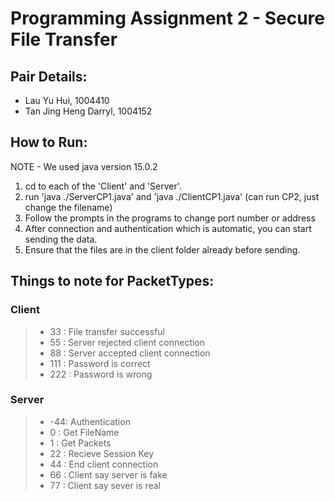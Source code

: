 # Programming Assignment 2 - Secure File Transfer
## Pair Details:
- Lau Yu Hui, 1004410
- Tan Jing Heng Darryl, 1004152
## How to Run:
NOTE - We used java version 15.0.2  
1. cd to each of the 'Client' and 'Server'.
2. run 'java ./ServerCP1.java' and 'java ./ClientCP1.java' (can run CP2, just change the filename)
3. Follow the prompts in the programs to change port number or address
4. After connection and authentication which is automatic, you can start sending the data.
5. Ensure that the files are in the client folder already before sending.
## Things to note for PacketTypes:
### Client
>- 33 : File transfer   successful
>- 55 : Server rejected client connection
>- 88 : Server accepted client connection
>- 111 : Password is correct
>- 222 : Password is wrong
### Server
>- -44: Authentication
>- 0 : Get FileName  
>- 1 : Get Packets  
>- 22 : Recieve Session Key
>- 44 : End client connection
>- 66 : Client say server is fake  
>- 77 : Client say sever is real